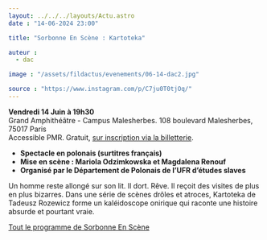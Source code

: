 ```yaml
---
layout: ../../../layouts/Actu.astro
date : "14-06-2024 23:00"

title: "Sorbonne En Scène : Kartoteka"

auteur :
  - dac

image : "/assets/fildactus/evenements/06-14-dac2.jpg"

source : "https://www.instagram.com/p/C7ju0T0tjOq/"
---
```


__Vendredi 14 Juin à 19h30__  
Grand Amphithéâtre - Campus Malesherbes. 108 boulevard Malesherbes, 75017 Paris  
Accessible PMR. Gratuit, [sur inscription via la billetterie](https://www.billetweb.fr/sorbonne-en-scene-2024).

- __Spectacle en polonais (surtitres français)__  
- __Mise en scène : Mariola Odzimkowska et Magdalena Renouf__  
- __Organisé par le Département de Polonais de l’UFR d’études slaves__

Un homme reste allongé sur son lit. Il dort. Rêve. Il reçoit des visites de plus en plus bizarres. Dans une série de scènes drôles et atroces, Kartoteka de Tadeusz Rozewicz forme un kaléidoscope onirique qui raconte une histoire absurde et pourtant vraie.

[Tout le programme de Sorbonne En Scène](https://www.sorbonne-universite.fr/sorbonne-en-scene)

